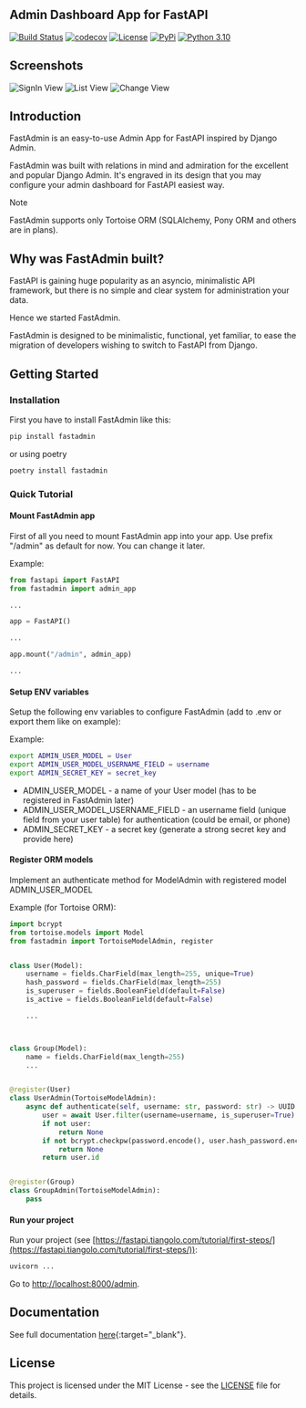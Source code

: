 ## Admin Dashboard App for FastAPI

[![Build Status](https://github.com/vsdudakov/fastadmin/workflows/CI/badge.svg?branch=main)](https://github.com/vsdudakov/fastadmin/workflows/CI/badge.svg?branch=main)
[![codecov](https://codecov.io/gh/vsdudakov/fastadmin/branch/main/graph/badge.svg?token=RNGX5HOW3T)](https://codecov.io/gh/vsdudakov/fastadmin)
[![License](https://img.shields.io/github/license/vsdudakov/fastadmin)](https://github.com/vsdudakov/fastadmin/blob/master/LICENSE)
[![PyPi](https://badgen.net/pypi/v/fastadmin)](https://pypi.org/project/fastadmin/)
[![Python 3.10](https://img.shields.io/badge/python-3.10-blue.svg)](https://www.python.org/downloads/release/python-3100/)

## Screenshots

![SignIn View](https://raw.githubusercontent.com/vsdudakov/fastadmin/main/docs/images/signin.png)
![List View](https://raw.githubusercontent.com/vsdudakov/fastadmin/main/docs/images/list.png)
![Change View](https://raw.githubusercontent.com/vsdudakov/fastadmin/main/docs/images/change.png)

## Introduction

FastAdmin is an easy-to-use Admin App for FastAPI inspired by Django Admin.

FastAdmin was built with relations in mind and admiration for the excellent and popular Django Admin. It's engraved in its design that you may configure your admin dashboard for FastAPI easiest way.

Note

FastAdmin supports only Tortoise ORM (SQLAlchemy, Pony ORM and others are in plans).

## Why was FastAdmin built?

FastAPI is gaining huge popularity as an asyncio, minimalistic API framework, but there is no simple and clear system for administration your data.

Hence we started FastAdmin.

FastAdmin is designed to be minimalistic, functional, yet familiar, to ease the migration of developers wishing to switch to FastAPI from Django.

## Getting Started

### Installation

First you have to install FastAdmin like this:

```bash
pip install fastadmin
```

or using poetry

```bash
poetry install fastadmin
```

### Quick Tutorial

#### Mount FastAdmin app

First of all you need to mount FastAdmin app into your app.
Use prefix "/admin" as default for now. You can change it later.

Example:

```python
from fastapi import FastAPI
from fastadmin import admin_app

...

app = FastAPI()

...

app.mount("/admin", admin_app)

...
```

#### Setup ENV variables

Setup the following env variables to configure FastAdmin (add to .env or export them like on example):

Example:

```bash
export ADMIN_USER_MODEL = User
export ADMIN_USER_MODEL_USERNAME_FIELD = username
export ADMIN_SECRET_KEY = secret_key
```

- ADMIN_USER_MODEL - a name of your User model (has to be registered in FastAdmin later)
- ADMIN_USER_MODEL_USERNAME_FIELD - an username field (unique field from your user table) for authentication (could be email, or phone)
- ADMIN_SECRET_KEY - a secret key (generate a strong secret key and provide here)

#### Register ORM models

Implement an authenticate method for ModelAdmin with registered model ADMIN_USER_MODEL

Example (for Tortoise ORM):

```python
import bcrypt
from tortoise.models import Model
from fastadmin import TortoiseModelAdmin, register


class User(Model):
    username = fields.CharField(max_length=255, unique=True)
    hash_password = fields.CharField(max_length=255)
    is_superuser = fields.BooleanField(default=False)
    is_active = fields.BooleanField(default=False)

    ...



class Group(Model):
    name = fields.CharField(max_length=255)
    ...


@register(User)
class UserAdmin(TortoiseModelAdmin):
    async def authenticate(self, username: str, password: str) -> UUID | int | None:
        user = await User.filter(username=username, is_superuser=True).first()
        if not user:
            return None
        if not bcrypt.checkpw(password.encode(), user.hash_password.encode()):
            return None
        return user.id


@register(Group)
class GroupAdmin(TortoiseModelAdmin):
    pass
```

#### Run your project

Run your project (see [https://fastapi.tiangolo.com/tutorial/first-steps/](https://fastapi.tiangolo.com/tutorial/first-steps/)):

```bash
uvicorn ...
```

Go to [http://localhost:8000/admin](http://localhost:8000/admin).

## Documentation

See full documentation [here](https://vsdudakov.github.io/fastadmin/){:target="_blank"}.

## License

This project is licensed under the MIT License - see the [LICENSE](https://github.com/vsdudakov/fastadmin/blob/main/LICENSE) file for details.

